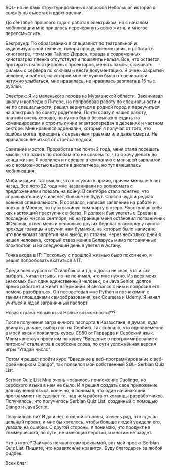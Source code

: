 SQL- но не язык структурированных запросов
Небольшая история о сожжённых мостах и вдохновении.

До сентября прошлого года я работал электриком, но с началом мобилизации мне пришлось перечеркнуть свою жизнь и многое переосмыслить.

Бэкграунд:
По образованию я специалист по театральной и аудиовизуальной технике, говоря проще, киномеханик, и работал в кинотеатре, прям как Тайлер Дерден, правда в современных кинотеатрах пленка отсутствует и пошалить нельзя. Все, что остается, протирать пыль с цифровых проекторов, менять лампы, скачивать фильмы с сервера по ключам и вести документацию. Я очень закрытый человек, и работа, на которой мне не нужно было отсвечивать и натужно улыбаться, мне нравилась, не нравилась зарплата в 15 тыс. рублей.

Электрик:
Я из маленького города из Мурманской области. Заканчивал школу и колледж в Питере, но попробовав работу по специальности и не по специальности, решил вернуться в родной город и переучиться на электрика по совету родителей. Почти сразу я нашел работу, платили очень хорошо, но нужно было безвылазно ездить по командировкам и строить линии электропередач в деревнях и частном секторе. Мне нравился адреналин, который я получал от того, что ошибка могла приводить к серьезным травмам или даже смерти. Не нравилось лечиться от стресса водкой.

Сжигание мостов:
Проработав так почти 2 года, меня стала посещать мысль, что лазить по столбам это не совсем то, что я хочу делать до конца жизни. Я уволился и перешел в компанию с меньшей зарплатой, но с возможностью вырасти в диспетчера, но тут вмешалась мобилизация.

Мобилизация:
Так вышло, что я служил в армии, причем меньше 5 лет назад. Все лето 22 года мне названивали из военкомата с предложениями поехать на войну. В сентябре стало понятно, что спрашивать хочу я или нет, больше не будут. Спасло чудо и редкая военная специальность. Я сорвался, написал заявление на работе и поехал в Москву, по пути выкинул сим-карту в озеро. Чувствовал себя как настоящий преступник в бегах. Я должен был улететь в Ереван в последних числах сентября, но на границе меня остановил пограничник ФСБшник, отвел меня и несколько других бедолаг в каморку у пункта прохода границы и вручил нам бумажки, на которых было написано, что военкомат запретил нам выезд из страны. Через несколько дней я нашел человека, который отвез меня в Беларусь мимо пограничных блокпостов, и на следующий день я улетел в Астану.

Точка входа в IT:
Поскольку с прошлой жизнью было покончено, я решил попробовать вкатиться в IT.

Среди всех курсов от Скиллбокса и т.д. я долго не знал, что и как выбрать, читал отзывы, но не понимал, что мне нужно. Из всех моих знакомых был один единственный человек, он Java Senior, долгое время работает и живет в Германии. Я связался с ним и попросил его помочь разобраться. Он посоветовал мне Python и познакомил с такими площадками самообразования, как Coursera и Udemy. Я начал учиться и ждал заграничный паспорт.

Новая страна
Новый язык
Новые возможности???

После получения заграничного паспорта в Казахстане, я думал, куда двинуть дальше, выбор пал на Сербию. Так совпало, что одновременно в моей жизни появились курсы CS50 от Гарварда и Сербский язык. Моим капстоун проектом по курсу "Введение в программирование с питоном" стала игра в сербские слова, по сути усложнённая версия игры "Угадай число".

Потом я решил пройти курс "Введение в веб-программирование с веб-фреймворком Django", так появился мой собственный SQL- Serbian Quiz List.

Serbian Quiz List
Мне очень нравилось приложение Duolingo, но сербского языка в нем не было. И я решил создать свое приложение для изучения языка, конечно, я понимал, что один начинающий программист не сделает то, над чем работают команды разработчиков. Получилось, что получилось Serbian Quiz List, созданный с помощью Django и JavaScript.

Получилось ли?
И да и нет, с одной стороны, я очень рад, что сделал цельный проект, и мне бы хотелось, чтобы больше людей увидели его, указали на ошибки. С другой стороны, я понимаю, что продукт не коммерческий, по сути, не имеющий верстки, и многим не зайдет.

Что в итоге?
Займусь немного саморекламой, вот мой проект Serbian Quiz List. Пишите, что нравится/не нравится. Буду благодарен за любой фидбек.

Всех благ!